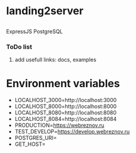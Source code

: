 # landing2server

##
ExpressJS
PostgreSQL

### ToDo list
1. add usefull links: docs, examples

# Environment variables
- LOCALHOST_3000=http://localhost:3000
- LOCALHOST_8000=http://localhost:8000
- LOCALHOST_8080=http://localhost:8080
- LOCALHOST_8084=http://localhost:8084
- PRODUCTION=https://webreznov.ru
- TEST_DEVELOP=https://develop.webreznov.ru
- POSTGRES_URI=
- GET_HOST=